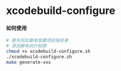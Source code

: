 # xcodebuild-configure

#### 如何使用

```sh
# 首先将此脚本放置项目根目录
# 添加脚本执行权限
chmod +x xcodebuild-configure.sh
./xcodebuild-configure.sh
make generate-xxx
```
